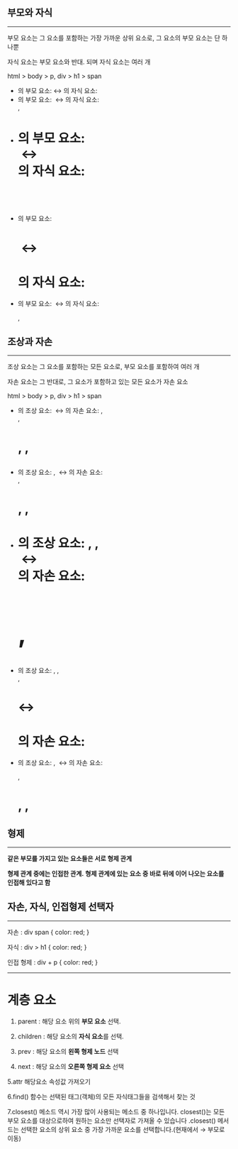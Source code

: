 ## 부모와 자식

---

부모 요소는 그 요소를 포함하는 가장 가까운 상위 요소로, 그 요소의 부모 요소는 단 하나뿐

자식 요소는 부모 요소와 반대. 되며 자식 요소는 여러 개

html > body > p, div > h1 > span

- <body>의 부모 요소: <html> ↔ <html>의 자식 요소: <body>
- <div>의 부모 요소: <body> ↔ <body>의 자식 요소: <div>, <p>
- <h1>의 부모 요소: <div> ↔ <div>의 자식 요소: <h1>
- <span>의 부모 요소: <h1> ↔ <h1>의 자식 요소: <span>
- <p>의 부모 요소: <body> ↔ <body>의 자식 요소: <div>, <p>

## 조상과 자손

---

조상 요소는 그 요소를 포함하는 모든 요소로, 부모 요소를 포함하여 여러 개

자손 요소는 그 반대로, 그 요소가 포함하고 있는 모든 요소가 자손 요소

html > body > p, div > h1 > span

- <body>의 조상 요소: <html> ↔ <html>의 자손 요소: <body>, <div>, <h1>, <span>, <p>
- <div>의 조상 요소: <html>, <body> ↔ <body>의 자손 요소: <div>, <h1>, <span>, <p>
- <h1>의 조상 요소: <html>, <body>, <div> ↔ <div>의 자손 요소: <h1>, <span>
- <span>의 조상 요소: <html>, <body>, <div>, <h1> ↔ <h1>의 자손 요소: <span>
- <p>의 조상 요소: <html>, <body> ↔ <body>의 자손 요소: <div>, <h1>, <span>, <p>

## 형제

---

**같은 부모를 가지고 있는 요소들은 서로 형제 관계**

**형제 관계 중에는 인접한 관계. 형제 관계에 있는 요소 중 바로 뒤에 이어 나오는 요소를 인접해 있다고 함**

## 자손, 자식, 인접형제 선택자

---

자손 : div span { color: red; }

자식 : div > h1 { color: red; }

인접 형제 : div + p { color: red; }


--- 

# 계층 요소

1. parent : 해당 요소 위의 **부모 요소** 선택.

2. children : 해당 요소의 **자식 요소**를 선택.

3. prev : 해당 요소의 **왼쪽 형제 노드** 선택

4. next : 해당 요소의 **오른쪽 형제 요소** 선택

5.attr 해당요소 속성값 가져오기 

6.find() 함수는 선택된 태그(객체)의 모든 자식태그들을 검색해서 찾는 것 

7.closest() 메소드 역시 가장 많이 사용되는 메소드 중 하나입니다. closest()는 모든 부모 요소를 대상으로하여 원하는 요소만 선택자로 가져올 수 있습니다 .closest() 메서드는 선택한 요소의 상위 요소 중 가장 가까운 요소를 선택합니다.(현재에서 → 부모로 이동)




